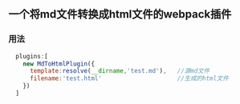 ## 一个将md文件转换成html文件的webpack插件
### 用法
```javascript
  plugins:[
    new MdToHtmlPlugin({
      template:resolve(__dirname,'test.md'),   //源md文件
      filename:'test.html'                     //生成的html文件
    })
  ]
```

